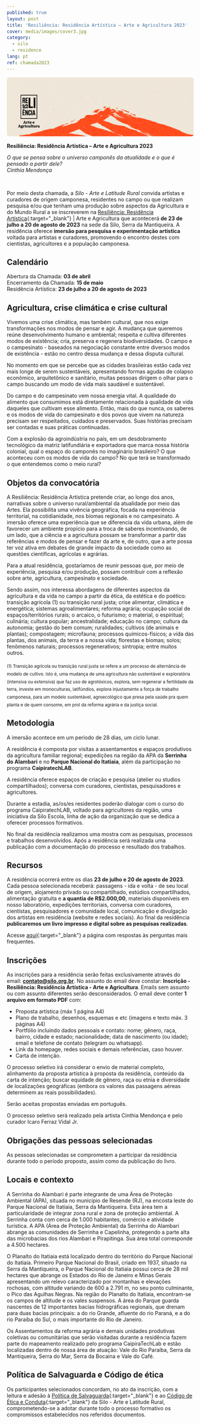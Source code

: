 ```yaml
---
published: true
layout: post
title: 'Resiliência: Residência Artística – Arte e Agricultura 2023'
cover: media/images/cover3.jpg
category:
  - silo
  - residence
lang: pt
ref: chamada2023
---
```



![](/media/images/Banner_Residencia_Arte_e_Agricultura.png)


**Resiliência: Residência Artística – Arte e Agricultura 2023**


_O que se pensa sobre o universo camponês da atualidade e o que é pensado a partir dele?_<br>
_Cinthia Mendonça_

<br>

Por meio desta chamada, a *Silo - Arte e Latitude Rural* convida artistas e curadores de origem camponesa, residentes no campo ou que realizam pesquisa e/ou que tenham uma produção sobre aspectos da Agricultura e do Mundo Rural a se inscreverem na [Resiliência: Residência Artística](https://resilience.silo.org.br/){:target="_blank"} \| Arte e Agricultura que acontecerá **de 23 de julho a 20 de agosto de 2023** na sede da Silo, Serra da Mantiqueira. A residência oferece **imersão para pesquisa e experimentação artística** voltada para artistas e curadores, promovendo o encontro destes com cientistas, agricultores e a população camponesa.


## Calendário

Abertura da Chamada: **03 de abril** <br>
Encerramento da Chamada: **15 de maio** <br>
Residência Artística: **23 de julho a 20 de agosto de 2023** <br>


## Agricultura, crise climática e crise cultural

Vivemos uma crise climática, mas também cultural, que nos exige transformações nos modos de pensar e agir. A mudança que queremos reúne desenvolvimento humano e ambiental; respeita e cultiva diferentes modos de existência; cria, preserva e regenera biodiversidades. O campo e o campesinato - baseados na negociação constante entre diversos modos de existência - estão no centro dessa mudança e dessa disputa cultural.

No momento em que se percebe que as cidades brasileiras estão cada vez mais longe de serem sustentáveis, apresentando formas agudas de colapso econômico, arquitetônico e sanitário, muitas pessoas dirigem o olhar para o campo buscando um modo de vida mais saudável e sustentável.

Do campo e do campesinato vem nossa energia vital. A qualidade do alimento que consumimos está diretamente relacionada à qualidade de vida daqueles que cultivam esse alimento. Então, mais do que nunca, os saberes e os modos de vida do campesinato e dos povos que vivem na natureza precisam ser respeitados, cuidados e preservados. Suas histórias precisam ser contadas e suas práticas continuadas.

Com a explosão da agroindústria no país, em um desdobramento tecnológico da matriz latifundiária e exportadora que marca nossa história colonial, qual o espaço do camponês no imaginário brasileiro? O que aconteceu com os modos de vida do campo? No que terá se transformado o que entendemos como o meio rural?


## Objetos da convocatória

A Resiliência: Residência Artística pretende criar, ao longo dos anos, narrativas sobre o universo rural/ambiental da atualidade por meio das Artes. Ela possibilita uma vivência geográfica, focada na experiência territorial, na cotidianidade, nos biomas regionais e no campesinato. A imersão oferece uma experiência que se diferencia da vida urbana, além de favorecer um ambiente propício para a troca de saberes incentivando, de um lado, que a ciência e a agricultura possam se transformar a partir das referências e modos de pensar e fazer da arte e, de outro, que a arte possa ter voz ativa em debates de grande impacto da sociedade como as questões científicas, agrícolas e agrárias.

Para a atual residência, gostaríamos de reunir pessoas que, por meio de experiência, pesquisa e/ou produção, possam contribuir com a reflexão sobre arte, agricultura, campesinato e sociedade.

Sendo assim, nos interessa abordagens de diferentes aspectos da agricultura e da vida no campo a partir da ética, da estética e do poético: transição agrícola (1) ou transição rural justa; crise alimentar, climática e energética; sistemas agroalimentares; reforma agrária; ocupação social de espaços/territórios rurais; o arcaico, o futurismo; o material, o espiritual; culinária; cultura popular; ancestralidade; educação no campo; cultura da autonomia; gestão do bem comum; ruralidades; cultivos (de animais e plantas); compostagem; microfauna; processos químicos-físicos; a vida das plantas, dos animais, da terra e a nossa vida; florestas e biomas; solos; fenômenos naturais; processos regenerativos; sintropia; entre muitos outros.

<sub>(1) Transição agrícola ou transição rural justa se refere a um processo de alternância de modelo de cultivo. Isto é, uma mudança de uma agricultura não sustentável e exploratória (intensiva ou extensiva) que faz uso de agrotóxicos, explora, sem regenerar a fertilidade da terra, investe em monoculturas, latifúndios, explora injustamente a força de trabalho camponesa, para um modelo sustentável, agroecológico que presa pela saúde pra quem planta e de quem consome, em prol da reforma agrária e da justiça social.</sub>


## Metodologia

A imersão acontece em um período de 28 dias, um ciclo lunar. 

A residência é composta por visitas a assentamentos e espaços produtivos da agricultura familiar regional; expedições na região da APA da **Serrinha do Alambari** e no **Parque Nacional do Itatiaia**, além da participação no programa **CaipiratechLAB**.

A residência oferece espaços de criação e pesquisa (atelier ou studios compartilhados); conversa com curadores, cientistas, pesquisadores e agricultores.

Durante a estadia, as/os/es residentes poderão dialogar com o curso do programa CaipiratechLAB, voltado para agricultores da região, uma iniciativa da Silo Escola, linha de ação da organização que se dedica a oferecer processos formativos.

No final da residência realizamos uma mostra com as pesquisas, processos e trabalhos desenvolvidos. Após a residência será realizada uma publicação com a documentação do processo e resultado dos trabalhos.


## Recursos

A residência ocorrerá entre os dias **23 de julho e 20 de agosto de 2023**. Cada pessoa selecionada receberá: passagens - ida e volta - de seu local de origem, alojamento privado ou compartilhado, estúdios compartilhados, alimentação gratuita e **a quantia de R$2.000,00**, materiais disponíveis em nosso laboratório, expedições territoriais, conversa com curadores, cientistas, pesquisadores e comunidade local, comunicação e divulgação dos artistas em residência (website e redes sociais). Ao final da residência **publicaremos um livro impresso e digital sobre as pesquisas realizadas**.

Acesse [aqui](/perguntas-frequentes-resiliencia-2023){:target="_blank"} a página com respostas às perguntas mais frequentes.

## Inscrições

As inscrições para a residência serão feitas exclusivamente através do email: **contato@silo.org.br**. No assunto do email deve constar: **Inscrição - Resiliência: Residência Artística - Arte e Agricultura**. Emails sem assunto ou com assunto diferentes serão desconsiderados. O email deve conter **1 arquivo em formato PDF** com:
* Proposta artística (máx 1 página A4)
* Plano de trabalho, desenhos, esquemas e etc (imagens e texto máx. 3 páginas A4)
* Portfólio incluindo dados pessoais e contato: nome; gênero, raça, bairro, cidade e estado; nacionalidade; data de nascimento (ou idade); email e telefone de contato (telegram ou whatsapp).
* Link da homepage, redes sociais e demais referências, caso houver.
* Carta de intenção.

O processo seletivo irá considerar o envio de material completo, alinhamento da proposta artística à proposta da residência, conteúdo da carta de intenção;  buscar equidade de gênero, raça ou etnia e diversidade de localizações geográficas (embora os valores das passagens aéreas determinem as reais possibilidades).

Serão aceitas propostas enviadas em português.

O processo seletivo será realizado pela artista Cinthia Mendonça e pelo curador Icaro Ferraz Vidal Jr.


## Obrigações das pessoas selecionadas

As pessoas selecionadas se comprometem a participar da residência durante todo o período proposto, assim como da publicação do livro.


## Locais e contexto

A Serrinha do Alambari é parte integrante de uma Área de Proteção Ambiental (APA), situada no município de Resende (RJ), na encosta leste do Parque Nacional de Itatiaia, Serra da Mantiqueira. Esta área tem a particularidade de integrar zona rural e zona de proteção ambiental. A Serrinha conta com cerca de 1.000 habitantes, comércio e atividade turística. A APA (Área de Proteção Ambiental) da Serrinha do Alambari abrange as comunidades de Serrinha e Capelinha, protegendo a parte alta das microbacias dos rios Alambari e Pirapitinga. Sua área total corresponde a 4.500 hectares.

O Planalto do Itatiaia está localizado dentro do território do Parque Nacional do Itatiaia. Primeiro Parque Nacional do Brasil, criado em 1937, situado na Serra da Mantiqueira, o Parque Nacional do Itatiaia possui cerca de 28 mil hectares que abrange os Estados do Rio de Janeiro e Minas Gerais apresentando um relevo caracterizado por montanhas e elevações rochosas, com altitude variando de 600 a 2.791 m, no seu ponto culminante, o Pico das Agulhas Negras. Na região do Planalto do Itatiaia, encontram-se os campos de altitude e os vales suspensos. A área do Parque guarda nascentes de 12 importantes bacias hidrográficas regionais, que drenam para duas bacias principais: a do rio Grande, afluente do rio Paraná, e a do rio Paraíba do Sul, o mais importante do Rio de Janeiro.


Os Assentamentos da reforma agrária e demais unidades produtivas coletivas ou comunitárias que serão visitadas durante a residência fazem parte do mapeamento realizado pelo programa CaipiraTechLab e estão localizadas dentro de nossa área de atuação: Vale do Rio Paraíba, Serra da Mantiqueira, Serra do Mar, Serra da Bocaina e Vale do Café.

## Política de Salvaguarda e Código de ética

Os participantes selecionados concordam, no ato da inscrição, com a leitura e adesão à [Política de Salvaguarda](https://drive.google.com/file/d/1yPMuSurovOo8bFGXrIR_yITI-mZkRhVv/view?usp=share_link){:target="_blank"} e ao [Código de Ética e Conduta](https://drive.google.com/file/d/1HM6B3fzk0RYo5UV6XIwxllvPX8GsZL6z/view?usp=share_link){:target="_blank"} da Silo - Arte e Latitude Rural, comprometendo-se a adotar durante todo o processo formativo os compromissos estabelecidos nos referidos documentos.

